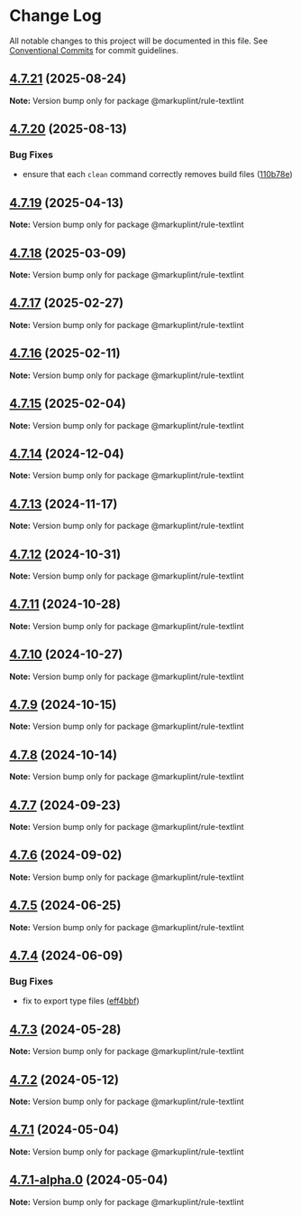 # Change Log

All notable changes to this project will be documented in this file.
See [Conventional Commits](https://conventionalcommits.org) for commit guidelines.

## [4.7.21](https://github.com/markuplint/markuplint/compare/@markuplint/rule-textlint@4.7.20...@markuplint/rule-textlint@4.7.21) (2025-08-24)

**Note:** Version bump only for package @markuplint/rule-textlint





## [4.7.20](https://github.com/markuplint/markuplint/compare/@markuplint/rule-textlint@4.7.19...@markuplint/rule-textlint@4.7.20) (2025-08-13)

### Bug Fixes

- ensure that each `clean` command correctly removes build files ([110b78e](https://github.com/markuplint/markuplint/commit/110b78e85379d29a84ca68325127344a87a570b6))

## [4.7.19](https://github.com/markuplint/markuplint/compare/@markuplint/rule-textlint@4.7.18...@markuplint/rule-textlint@4.7.19) (2025-04-13)

**Note:** Version bump only for package @markuplint/rule-textlint

## [4.7.18](https://github.com/markuplint/markuplint/compare/@markuplint/rule-textlint@4.7.17...@markuplint/rule-textlint@4.7.18) (2025-03-09)

**Note:** Version bump only for package @markuplint/rule-textlint

## [4.7.17](https://github.com/markuplint/markuplint/compare/@markuplint/rule-textlint@4.7.16...@markuplint/rule-textlint@4.7.17) (2025-02-27)

**Note:** Version bump only for package @markuplint/rule-textlint

## [4.7.16](https://github.com/markuplint/markuplint/compare/@markuplint/rule-textlint@4.7.15...@markuplint/rule-textlint@4.7.16) (2025-02-11)

**Note:** Version bump only for package @markuplint/rule-textlint

## [4.7.15](https://github.com/markuplint/markuplint/compare/@markuplint/rule-textlint@4.7.14...@markuplint/rule-textlint@4.7.15) (2025-02-04)

**Note:** Version bump only for package @markuplint/rule-textlint

## [4.7.14](https://github.com/markuplint/markuplint/compare/@markuplint/rule-textlint@4.7.13...@markuplint/rule-textlint@4.7.14) (2024-12-04)

**Note:** Version bump only for package @markuplint/rule-textlint

## [4.7.13](https://github.com/markuplint/markuplint/compare/@markuplint/rule-textlint@4.7.12...@markuplint/rule-textlint@4.7.13) (2024-11-17)

**Note:** Version bump only for package @markuplint/rule-textlint

## [4.7.12](https://github.com/markuplint/markuplint/compare/@markuplint/rule-textlint@4.7.11...@markuplint/rule-textlint@4.7.12) (2024-10-31)

**Note:** Version bump only for package @markuplint/rule-textlint

## [4.7.11](https://github.com/markuplint/markuplint/compare/@markuplint/rule-textlint@4.7.10...@markuplint/rule-textlint@4.7.11) (2024-10-28)

**Note:** Version bump only for package @markuplint/rule-textlint

## [4.7.10](https://github.com/markuplint/markuplint/compare/@markuplint/rule-textlint@4.7.9...@markuplint/rule-textlint@4.7.10) (2024-10-27)

**Note:** Version bump only for package @markuplint/rule-textlint

## [4.7.9](https://github.com/markuplint/markuplint/compare/@markuplint/rule-textlint@4.7.8...@markuplint/rule-textlint@4.7.9) (2024-10-15)

**Note:** Version bump only for package @markuplint/rule-textlint

## [4.7.8](https://github.com/markuplint/markuplint/compare/@markuplint/rule-textlint@4.7.7...@markuplint/rule-textlint@4.7.8) (2024-10-14)

**Note:** Version bump only for package @markuplint/rule-textlint

## [4.7.7](https://github.com/markuplint/markuplint/compare/@markuplint/rule-textlint@4.7.6...@markuplint/rule-textlint@4.7.7) (2024-09-23)

**Note:** Version bump only for package @markuplint/rule-textlint

## [4.7.6](https://github.com/markuplint/markuplint/compare/@markuplint/rule-textlint@4.7.5...@markuplint/rule-textlint@4.7.6) (2024-09-02)

**Note:** Version bump only for package @markuplint/rule-textlint

## [4.7.5](https://github.com/markuplint/markuplint/compare/@markuplint/rule-textlint@4.7.4...@markuplint/rule-textlint@4.7.5) (2024-06-25)

**Note:** Version bump only for package @markuplint/rule-textlint

## [4.7.4](https://github.com/markuplint/markuplint/compare/@markuplint/rule-textlint@4.7.3...@markuplint/rule-textlint@4.7.4) (2024-06-09)

### Bug Fixes

- fix to export type files ([eff4bbf](https://github.com/markuplint/markuplint/commit/eff4bbfd127574809dc5e15d7cafe87699758ee0))

## [4.7.3](https://github.com/markuplint/markuplint/compare/@markuplint/rule-textlint@4.7.2...@markuplint/rule-textlint@4.7.3) (2024-05-28)

**Note:** Version bump only for package @markuplint/rule-textlint

## [4.7.2](https://github.com/markuplint/markuplint/compare/@markuplint/rule-textlint@4.7.1...@markuplint/rule-textlint@4.7.2) (2024-05-12)

**Note:** Version bump only for package @markuplint/rule-textlint

## [4.7.1](https://github.com/markuplint/markuplint/compare/@markuplint/rule-textlint@4.7.1-alpha.0...@markuplint/rule-textlint@4.7.1) (2024-05-04)

**Note:** Version bump only for package @markuplint/rule-textlint

## [4.7.1-alpha.0](https://github.com/markuplint/markuplint/compare/@markuplint/rule-textlint@4.7.0...@markuplint/rule-textlint@4.7.1-alpha.0) (2024-05-04)

**Note:** Version bump only for package @markuplint/rule-textlint
